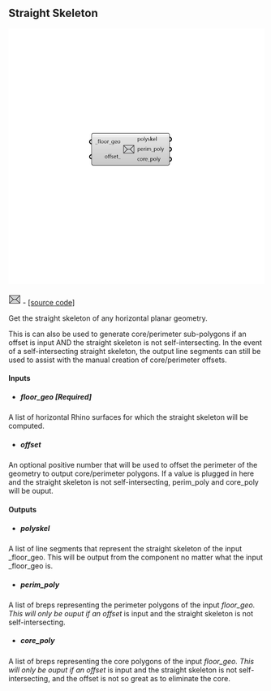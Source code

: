 ## Straight Skeleton

![](../../images/components/Straight_Skeleton.png)

![](../../images/icons/Straight_Skeleton.png) - [[source code]](https://github.com/ladybug-tools/dragonfly-grasshopper/blob/master/dragonfly_grasshopper/src//DF%20Straight%20Skeleton.py)


Get the straight skeleton of any horizontal planar geometry. 

This is can also be used to generate core/perimeter sub-polygons if an offset is input AND the straight skeleton is not self-intersecting. In the event of a self-intersecting straight skeleton, the output line segments can still be used to assist with the manual creation of core/perimeter offsets. 



#### Inputs
* ##### floor_geo [Required]
A list of horizontal Rhino surfaces for which the straight skeleton will be computed. 
* ##### offset 
An optional positive number that will be used to offset the perimeter of the geometry to output core/perimeter polygons. If a value is plugged in here and the straight skeleton is not self-intersecting, perim_poly and core_poly will be ouput. 

#### Outputs
* ##### polyskel
A list of line segments that represent the straight skeleton of the input _floor_geo. This will be output from the component no matter what the input _floor_geo is. 
* ##### perim_poly
A list of breps representing the perimeter polygons of the input _floor_geo. This will only be ouput if an offset_ is input and the straight skeleton is not self-intersecting. 
* ##### core_poly
A list of breps representing the core polygons of the input _floor_geo. This will only be ouput if an offset_ is input and the straight skeleton is not self-intersecting, and the offset is not so great as to eliminate the core. 